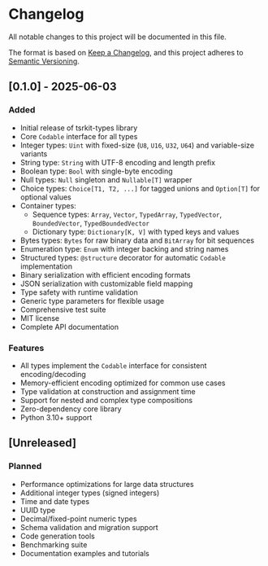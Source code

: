 # Changelog

All notable changes to this project will be documented in this file.

The format is based on [Keep a Changelog](https://keepachangelog.com/en/1.0.0/),
and this project adheres to [Semantic Versioning](https://semver.org/spec/v2.0.0.html).

## [0.1.0] - 2025-06-03

### Added
- Initial release of tsrkit-types library
- Core `Codable` interface for all types
- Integer types: `Uint` with fixed-size (`U8`, `U16`, `U32`, `U64`) and variable-size variants
- String type: `String` with UTF-8 encoding and length prefix
- Boolean type: `Bool` with single-byte encoding
- Null types: `Null` singleton and `Nullable[T]` wrapper
- Choice types: `Choice[T1, T2, ...]` for tagged unions and `Option[T]` for optional values
- Container types:
  - Sequence types: `Array`, `Vector`, `TypedArray`, `TypedVector`, `BoundedVector`, `TypedBoundedVector`
  - Dictionary type: `Dictionary[K, V]` with typed keys and values
- Bytes types: `Bytes` for raw binary data and `BitArray` for bit sequences
- Enumeration type: `Enum` with integer backing and string names
- Structured types: `@structure` decorator for automatic `Codable` implementation
- Binary serialization with efficient encoding formats
- JSON serialization with customizable field mapping
- Type safety with runtime validation
- Generic type parameters for flexible usage
- Comprehensive test suite
- MIT license
- Complete API documentation

### Features
- All types implement the `Codable` interface for consistent encoding/decoding
- Memory-efficient encoding optimized for common use cases
- Type validation at construction and assignment time
- Support for nested and complex type compositions
- Zero-dependency core library
- Python 3.10+ support

## [Unreleased]

### Planned
- Performance optimizations for large data structures
- Additional integer types (signed integers)
- Time and date types
- UUID type
- Decimal/fixed-point numeric types
- Schema validation and migration support
- Code generation tools
- Benchmarking suite
- Documentation examples and tutorials 